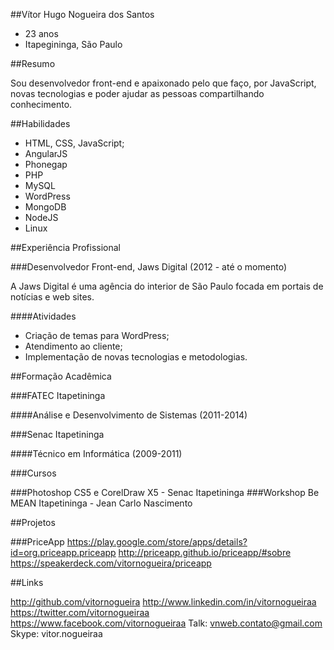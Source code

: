 ##Vítor Hugo Nogueira dos Santos
- 23 anos
- Itapegininga, São Paulo

##Resumo

Sou desenvolvedor front-end e apaixonado pelo que faço, por JavaScript, novas tecnologias e poder ajudar as pessoas compartilhando conhecimento.

##Habilidades

- HTML, CSS, JavaScript;
- AngularJS
- Phonegap
- PHP
- MySQL
- WordPress
- MongoDB
- NodeJS
- Linux

##Experiência Profissional

###Desenvolvedor Front-end, Jaws Digital (2012 - até o momento)

A Jaws Digital é uma agência do interior de São Paulo focada em portais de notícias e web sites.

####Atividades

- Criação de temas para WordPress;
- Atendimento ao cliente;
- Implementação de novas tecnologias e metodologias.

##Formação Acadêmica

###FATEC Itapetininga

####Análise e Desenvolvimento de Sistemas (2011-2014)

###Senac Itapetininga

####Técnico em Informática (2009-2011)

###Cursos

###Photoshop CS5 e CorelDraw X5 - Senac Itapetininga
###Workshop Be MEAN Itapetininga - Jean Carlo Nascimento

##Projetos

###PriceApp
https://play.google.com/store/apps/details?id=org.priceapp.priceapp
http://priceapp.github.io/priceapp/#sobre
https://speakerdeck.com/vitornogueira/priceapp

##Links

http://github.com/vitornogueira
http://www.linkedin.com/in/vitornogueiraa
https://twitter.com/vitornogueiraa
https://www.facebook.com/vitornogueiraa
Talk: vnweb.contato@gmail.com
Skype: vitor.nogueiraa
